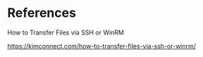 
# References

How to Transfer Files via SSH or WinRM

https://kimconnect.com/how-to-transfer-files-via-ssh-or-winrm/
